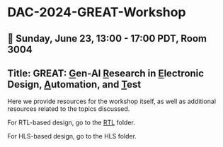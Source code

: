 # DAC-2024-GREAT-Workshop

## 📅 Sunday, June 23, 13:00 - 17:00 PDT, Room 3004
## Title: GREAT: <ins>G</ins>en-AI <ins>R</ins>esearch in <ins>E</ins>lectronic Design, <ins>A</ins>utomation, and <ins>T</ins>est
Here we provide resources for the workshop itself, as well as additional resources related to the topics discussed.

For RTL-based design, go to the [RTL](https://github.com/gohil-vasudev/DAC-2024-GREAT-Workshop/tree/f089b3d8ca78b26e377a544a4f12b5145e8b0765/RTL) folder.

For HLS-based design, go to the HLS folder.
